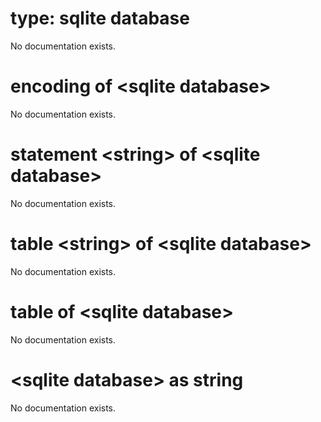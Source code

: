 # type: sqlite database

No documentation exists.

# encoding of &lt;sqlite database&gt;

No documentation exists.

# statement &lt;string&gt; of &lt;sqlite database&gt;

No documentation exists.

# table &lt;string&gt; of &lt;sqlite database&gt;

No documentation exists.

# table of &lt;sqlite database&gt;

No documentation exists.

# &lt;sqlite database&gt; as string

No documentation exists.
